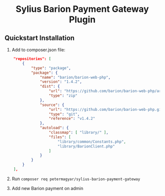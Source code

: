 <h1 align="center">Sylius Barion Payment Gateway Plugin</h1>

## Quickstart Installation

1. Add to composer.json file:

```json
    "repositories": [
        {
            "type": "package",
            "package": {
                "name": "barion/barion-web-php",
                "version": "1.4.2",
                "dist": {
                    "url": "https://github.com/barion/barion-web-php/archive/v1.4.2.zip",
                    "type": "zip"
                },
                "source": {
                    "url": "https://github.com/barion/barion-web-php.git",
                    "type": "git",
                    "reference": "v1.4.2"
                },
                "autoload": {
                    "classmap": [ "library/" ],
                    "files": [
                        "library/common/Constants.php",
                        "library/BarionClient.php"
                    ]
                }
            }
        }
    ],
```

2. Run `composer req petermagyar/sylius-barion-payment-gateway`

3. Add new Barion payment on admin
